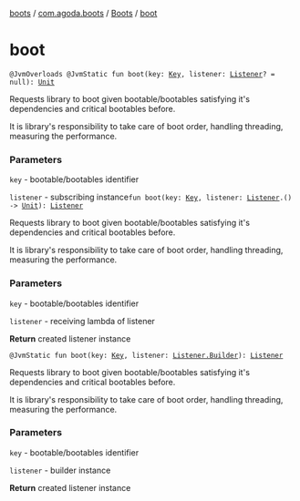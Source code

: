 [boots](../../index.md) / [com.agoda.boots](../index.md) / [Boots](index.md) / [boot](./boot.md)

# boot

`@JvmOverloads @JvmStatic fun boot(key: `[`Key`](../-key/index.md)`, listener: `[`Listener`](../-listener/index.md)`? = null): `[`Unit`](https://kotlinlang.org/api/latest/jvm/stdlib/kotlin/-unit/index.html)

Requests library to boot given bootable/bootables satisfying
it's dependencies and critical bootables before.

It is library's responsibility to take care of boot order,
handling threading, measuring the performance.

### Parameters

`key` - bootable/bootables identifier

`listener` - subscribing instance`fun boot(key: `[`Key`](../-key/index.md)`, listener: `[`Listener`](../-listener/index.md)`.() -> `[`Unit`](https://kotlinlang.org/api/latest/jvm/stdlib/kotlin/-unit/index.html)`): `[`Listener`](../-listener/index.md)

Requests library to boot given bootable/bootables satisfying
it's dependencies and critical bootables before.

It is library's responsibility to take care of boot order,
handling threading, measuring the performance.

### Parameters

`key` - bootable/bootables identifier

`listener` - receiving lambda of listener

**Return**
created listener instance

`@JvmStatic fun boot(key: `[`Key`](../-key/index.md)`, listener: `[`Listener.Builder`](../-listener/-builder/index.md)`): `[`Listener`](../-listener/index.md)

Requests library to boot given bootable/bootables satisfying
it's dependencies and critical bootables before.

It is library's responsibility to take care of boot order,
handling threading, measuring the performance.

### Parameters

`key` - bootable/bootables identifier

`listener` - builder instance

**Return**
created listener instance


